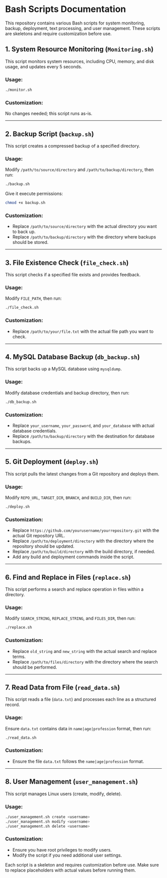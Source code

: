 # Bash Scripts Documentation

This repository contains various Bash scripts for system monitoring, backup, deployment, text processing, and user management. These scripts are skeletons and require customization before use.

## 1. **System Resource Monitoring** (`Monitoring.sh`)

This script monitors system resources, including CPU, memory, and disk usage, and updates every 5 seconds.

### **Usage:**
```bash
./monitor.sh
```

### **Customization:**
No changes needed; this script runs as-is.

---

## 2. **Backup Script** (`backup.sh`)

This script creates a compressed backup of a specified directory.

### **Usage:**
Modify `/path/to/source/directory` and `/path/to/backup/directory`, then run:
```bash
./backup.sh
```
Give it execute permissions:
```bash
chmod +x backup.sh
```

### **Customization:**
- Replace `/path/to/source/directory` with the actual directory you want to back up.
- Replace `/path/to/backup/directory` with the directory where backups should be stored.

---

## 3. **File Existence Check** (`file_check.sh`)

This script checks if a specified file exists and provides feedback.

### **Usage:**
Modify `FILE_PATH`, then run:
```bash
./file_check.sh
```

### **Customization:**
- Replace `/path/to/your/file.txt` with the actual file path you want to check.

---

## 4. **MySQL Database Backup** (`db_backup.sh`)

This script backs up a MySQL database using `mysqldump`.

### **Usage:**
Modify database credentials and backup directory, then run:
```bash
./db_backup.sh
```

### **Customization:**
- Replace `your_username`, `your_password`, and `your_database` with actual database credentials.
- Replace `/path/to/backup/directory` with the destination for database backups.

---

## 5. **Git Deployment** (`deploy.sh`)

This script pulls the latest changes from a Git repository and deploys them.

### **Usage:**
Modify `REPO_URL`, `TARGET_DIR`, `BRANCH`, and `BUILD_DIR`, then run:
```bash
./deploy.sh
```

### **Customization:**
- Replace `https://github.com/yourusername/yourrepository.git` with the actual Git repository URL.
- Replace `/path/to/deployment/directory` with the directory where the repository should be updated.
- Replace `/path/to/build/directory` with the build directory, if needed.
- Add any build and deployment commands inside the script.

---

## 6. **Find and Replace in Files** (`replace.sh`)

This script performs a search and replace operation in files within a directory.

### **Usage:**
Modify `SEARCH_STRING`, `REPLACE_STRING`, and `FILES_DIR`, then run:
```bash
./replace.sh
```

### **Customization:**
- Replace `old_string` and `new_string` with the actual search and replace terms.
- Replace `/path/to/files/directory` with the directory where the search should be performed.

---

## 7. **Read Data from File** (`read_data.sh`)

This script reads a file (`data.txt`) and processes each line as a structured record.

### **Usage:**
Ensure `data.txt` contains data in `name|age|profession` format, then run:
```bash
./read_data.sh
```

### **Customization:**
- Ensure the file `data.txt` follows the `name|age|profession` format.

---

## 8. **User Management** (`user_management.sh`)

This script manages Linux users (create, modify, delete).

### **Usage:**
```bash
./user_management.sh create <username>
./user_management.sh modify <username>
./user_management.sh delete <username>
```

### **Customization:**
- Ensure you have root privileges to modify users.
- Modify the script if you need additional user settings.

Each script is a skeleton and requires customization before use. Make sure to replace placeholders with actual values before running them.


